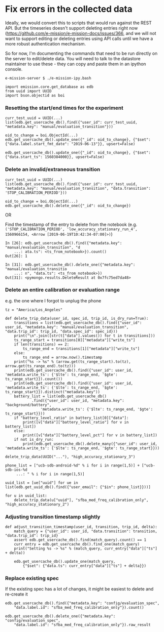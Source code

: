 # Fix errors in the collected data

Ideally, we would convert this to scripts that would run against the REST API.
But the timeseries doesn't support deleting entries right now
(https://github.com/e-mission/e-mission-docs/issues/366, and we will not want
to support editing or deleting entries using API calls until we have a more
robust authentication mechanism.

So for now, I'm documenting the commands that need to be run directly on the
server to edit/delete data. You will need to talk to the datastore maintainer
to use these - they can copy and paste them in an ipython console.

```
e-mission-server $ ./e-mission-ipy.bash
```

```
import emission.core.get_database as edb
from uuid import UUID
import bson.objectid as boi
```

### Resetting the start/end times for the experiment

```
curr_test_uuid = UUID(...)
list(edb.get_usercache_db().find({"user_id": curr_test_uuid, "metadata.key": "manual/evaluation_transition"}))

oid_to_change = boi.ObjectId(...)
edb.get_usercache_db().update_one({"_id": oid_to_change}, {"$set": {"data.label.start_fmt_date": "2019-06-13"}}, upsert=False)

edb.get_usercache_db().update_one({"_id": oid_to_change}, {"$set": {"data.start_ts": 1560384000}}, upsert=False)
```

### Delete an invalid/extraneous transition

```
curr_test_uuid = UUID(...)
list(edb.get_usercache_db().find({"user_id": curr_test_uuid, "metadata.key": "manual/evaluation_transition", "data.transition": 'STOP_CALIBRATION_PERIOD'}))

oid_to_change = boi.ObjectId(...)
edb.get_usercache_db().delete_one({"_id": oid_to_change})
```

OR

Find the timestamp of the entry to delete from the notebook (e.g. `('STOP_CALIBRATION_PERIOD', 'low_accuracy_stationary_run_4', 1560966154, <Arrow [2019-06-19T10:42:34-07:00]>)`)

```
In [26]: edb.get_usercache_db().find({"metadata.key": "manual/evaluation_transition", "d
    ...: ata.ts": <ts_from_notebook>}).count()
Out[26]: 1

In [31]: edb.get_usercache_db().delete_one({"metadata.key": "manual/evaluation_transitio
    ...: n", "data.ts": <ts_from_notebook>})
Out[31]: <pymongo.results.DeleteResult at 0x7fc75ed7da48>
```

### Delete an entire calibration or evaluation range

e.g. the one where I forgot to unplug the phone

```
tz = "America/Los_Angeles"

def delete_trip_data(user_id, spec_id, trip_id, is_dry_run=True):
    transitions = list(edb.get_usercache_db().find({"user_id": user_id, "metadata.key": "manual/evaluation_transition", "data.trip_id": trip_id, "data.spec_id": spec_id}))
    print("\n".join([str(t["data"].values()) for t in transitions]))
    ts_range_start = transitions[0]["metadata"]["write_ts"]
    if len(transitions) == 2:
        ts_range_end = transitions[1]["metadata"]["write_ts"]
    else:
        ts_range_end = arrow.now().timestamp
    print("%s -> %s" % (arrow.get(ts_range_start).to(tz), arrow.get(ts_range_end).to(tz)))
    print(edb.get_usercache_db().find({"user_id": user_id, 'metadata.write_ts': {'$lte': ts_range_end, '$gte': ts_range_start}}).count())
    print(edb.get_usercache_db().find({"user_id": user_id, 'metadata.write_ts': {'$lte': ts_range_end, '$gte': ts_range_start}}).distinct("metadata.key"))
    battery_list = list(edb.get_usercache_db()
            .find({"user_id": user_id, "metadata.key": "background/battery",
                'metadata.write_ts': {'$lte': ts_range_end, '$gte': ts_range_start}}))
    if "battery_level_ratio" in battery_list[0]["data"]:
        print([v["data"]["battery_level_ratio"] for v in battery_list])
    else:
        print([v["data"]["battery_level_pct"] for v in battery_list])
    if not is_dry_run:
        print(edb.get_usercache_db().delete_many({"user_id": user_id, 'metadata.write_ts': {'$lte': ts_range_end, '$gte': ts_range_start}}))

delete_trip_data(UUID("..."), "high_accuracy_stationary_3")

phone_list = ["ucb-sdb-android-%d" % i for i in range(1,5)] + ["ucb-sdb-ios-%d
     ...: " % i for i in range(1,5)]

uuid_list = [ue["uuid"] for ue in list(edb.get_uuid_db().find({"user_email": {"$in": phone_list}}))]

for u in uuid_list:
    delete_trip_data(u["uuid"], "sfba_med_freq_calibration_only", "high_accuracy_stationary_2")
```

### Adjusting transition timestamp slightly

```
def adjust_transition_timestamp(user_id, transition, trip_id, delta):
    match_query = {"user_id": user_id, "data.transition": transition, "data.trip_id": trip_id}
    assert edb.get_usercache_db().find(match_query).count() == 1
    curr_entry = edb.get_usercache_db().find_one(match_query)
    print("Setting %s -> %s" % (match_query, curr_entry["data"]["ts"] + delta))

    edb.get_usercache_db().update_one(match_query,
        {"$set": {"data.ts": curr_entry["data"]["ts"] + delta}})

```

### Replace existing spec

If the existing spec has a lot of changes, it might be easiest to delete and
re-create it

```
edb.get_usercache_db().find({"metadata.key": "config/evaluation_spec",
    "data.label.id": "sfba_med_freq_calibration_only"}).count()

edb.get_usercache_db().delete_one({"metadata.key": "config/evaluation_spec",
    "data.label.id": "sfba_med_freq_calibration_only"}).raw_result
```
